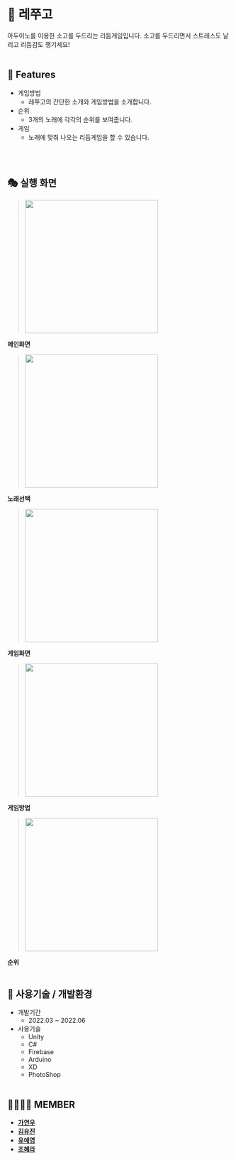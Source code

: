 # 🥁 레쭈고
아두이노를 이용한 소고를 두드리는 리듬게임입니다. 소고를 두드리면서 스트레스도 날리고 리듬감도 챙기세요!<br>
<br>

## 🥄 Features

* 게임방법
    * 레쭈고의 간단한 소개와 게임방법을 소개합니다.
* 순위
    * 3개의 노래에 각각의 순위를 보여줍니다.
* 게임
    * 노래에 맞춰 나오는 리듬게임을 할 수 있습니다.

<br>
<br>

## 🎭 실행 화면
> <img src="https://i.postimg.cc/X7xf8XGW/image.png" height="300"/>
**메인화면**

> <img src="https://i.postimg.cc/hty0Shcs/image.png" height="300"/>
**노래선택**

> <img src="https://i.postimg.cc/XY3PZZM0/image.png" height="300"/>
**게임화면**

> <img src="https://i.postimg.cc/fyfx1R8x/189.png" height="300"/>
**게임방법**

> <img src="https://i.postimg.cc/bv4HtMG2/image.png" height="300"/>
**순위**
<br>
<br>

## 🧷 사용기술 / 개발환경
* 개발기간
    * 2022.03 ~ 2022.06
* 사용기술
    * Unity
    * C#
    * Firebase
    * Arduino
    * XD
    * PhotoShop
<br><br>

## 👩‍👩‍👧‍👧 MEMBER
* **[가연우](https://github.com/yeonwoo1125)** 
* **[김유진](https://github.com/yujinkim0819)** 
* **[유예영](https://github.com/uyeah0)** 
* **[조혜라](https://github.com/areyh817)** 

